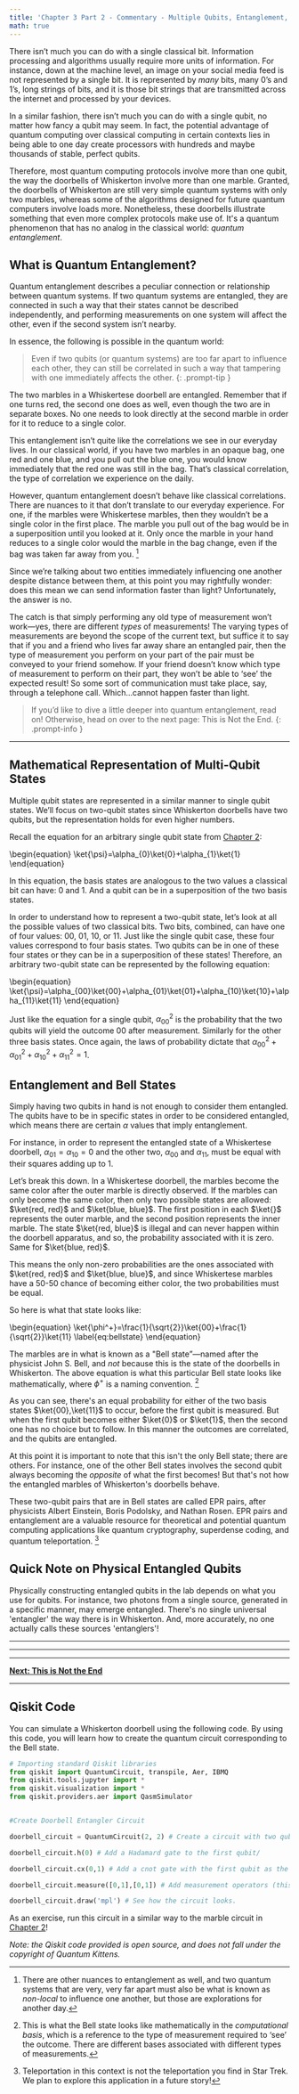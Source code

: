 ```yaml
---
title: 'Chapter 3 Part 2 - Commentary - Multiple Qubits, Entanglement, and Bell States'
math: true
---
```



There isn’t much you can do with a single classical bit. Information processing and algorithms usually require more units of information. For instance, down at the machine level, an image on your social media feed is not represented by a single bit. It is represented by *many* bits, many 0’s and 1’s, long strings of bits, and it is those bit strings that are transmitted across the internet and processed by your devices.

In a similar fashion, there isn’t much you can do with a single qubit, no matter how fancy a qubit may seem. In fact, the potential advantage of quantum computing over classical computing in certain contexts lies in being able to one day create processors with hundreds and maybe thousands of stable, perfect qubits.

Therefore, most quantum computing protocols involve more than one qubit, the way the doorbells of Whiskerton involve more than one marble. Granted, the doorbells of Whiskerton are still very simple quantum systems with only two marbles, whereas some of the algorithms designed for future quantum computers involve loads more. Nonetheless, these doorbells illustrate something that even more complex protocols make use of. It's a quantum phenomenon that has no analog in the classical world: *quantum entanglement*.

## What is Quantum Entanglement?

Quantum entanglement describes a peculiar connection or relationship between quantum systems. If two quantum systems are entangled, they are connected in such a way that their states cannot be described independently, and performing measurements on one system will affect the other, even if the second system isn’t nearby. 

In essence, the following is possible in the quantum world:

> Even if two qubits (or quantum systems) are too far apart to influence each other, they can still be correlated in such a way that tampering with one immediately affects the other.
{: .prompt-tip }

The two marbles in a Whiskertese doorbell are entangled. Remember that if one turns red, the second one does as well, even though the two are in separate boxes. No one needs to look directly at the second marble in order for it to reduce to a single color.  

This entanglement isn’t quite like the correlations we see in our everyday lives. In our classical world, if you have two marbles in an opaque bag, one red and one blue, and you pull out the blue one, you would know immediately that the red one was still in the bag. That’s classical correlation, the type of correlation we experience on the daily. 

However, quantum entanglement doesn’t behave like classical correlations. There are nuances to it that don’t translate to our everyday experience. For one, if the marbles were Whiskertese marbles, then they wouldn’t be a single color in the first place. The marble you pull out of the bag would be in a superposition until you looked at it. Only once the marble in your hand reduces to a single color would the marble in the bag change, even if the bag was taken far away from you. [^fn-nth-1]

[^fn-nth-1]: There are other nuances to entanglement as well, and two quantum systems that are very, very far apart must also be what is known as *non-local* to influence one another, but those are explorations for another day.

Since we’re talking about two entities immediately influencing one another despite distance between them, at this point you may rightfully wonder: does this mean we can send information faster than light? Unfortunately, the answer is no.

The catch is that simply performing any old type of measurement won’t work—yes, there are different *types* of measurements! The varying types of measurements are beyond the scope of the current text, but suffice it to say that if you and a friend who lives far away share an entangled pair, then the type of measurement you perform on your part of the pair must be conveyed to your friend somehow. If your friend doesn’t know which type of measurement to perform on their part, they won’t be able to ‘see’ the expected result! So some sort of communication must take place, say, through a telephone call. Which…cannot happen faster than light.

>If you’d like to dive a little deeper into quantum entanglement, read on! Otherwise, head on over to the next page: This is Not the End.
{: .prompt-info }

_______

## Mathematical Representation of Multi-Qubit States

Multiple qubit states are represented in a similar manner to single qubit states. We’ll focus on two-qubit states since Whiskerton doorbells have two qubits, but the representation holds for even higher numbers.


Recall the equation for an arbitrary single qubit state from [Chapter 2](https://quantum-kittens.github.io/posts/CHAPTER-2-Part-2-Qubits-Superposition-and-Measurements/):


\begin{equation}
\ket{\psi}=\alpha_{0}\ket{0}+\alpha_{1}\ket{1}
\end{equation}

In this equation, the basis states are analogous to the two values a classical bit can have: 0 and 1. And a qubit can be in a superposition of the two basis states. 

In order to understand how to represent a two-qubit state, let’s look at all the possible values of two classical bits. Two bits, combined, can have one of four values: 00, 01, 10, or 11. Just like the single qubit case, these four values correspond to four basis states. Two qubits can be in one of these four states or they can be in a superposition of these states! Therefore, an arbitrary two-qubit state can be represented by the following equation:

\begin{equation}
\ket{\psi}=\alpha_{00}\ket{00}+\alpha_{01}\ket{01}+\alpha_{10}\ket{10}+\alpha_{11}\ket{11}
\end{equation}

Just like the equation for a single qubit, $\alpha_{00}^2$ is the probability that the two qubits will yield the outcome 00 after measurement. Similarly for the other three basis states. Once again, the laws of probability dictate that $\alpha_{00}^2+\alpha_{01}^2+\alpha_{10}^2+\alpha_{11}^2=1$. 

## Entanglement and Bell States

Simply having two qubits in hand is not enough to consider them entangled. The qubits have to be in specific states in order to be considered entangled, which means there are certain $\alpha$ values that imply entanglement. 

For instance, in order to represent the entangled state of a Whiskertese doorbell, $\alpha_01=\alpha_10=0$ and the other two, $\alpha_{00}$ and $\alpha_{11}$, must be equal with their squares adding up to 1.

Let’s break this down. In a Whiskertese doorbell, the marbles become the same color after the outer marble is directly observed. If the marbles can only become the same color, then only two possible states are allowed: $\ket{red, red}$ and $\ket{blue, blue}$. The first position in each $\ket{}$ represents the outer marble, and the second position represents the inner marble. The state $\ket{red, blue}$ is illegal and can never happen within the doorbell apparatus, and so, the probability associated with it is zero. Same for $\ket{blue, red}$.

This means the only non-zero probabilities are the ones associated with $\ket{red, red}$ and $\ket{blue, blue}$, and since Whiskertese marbles have a 50-50 chance of becoming either color, the two probabilities must be equal.

So here is what that state looks like:


\begin{equation}
\ket{\phi^+}=\frac{1}{\sqrt{2}}\ket{00}+\frac{1}{\sqrt{2}}\ket{11}
\label{eq:bellstate}
\end{equation}

The marbles are in what is known as a "Bell state”—named after the physicist John S. Bell, and *not* because this is the state of the doorbells in Whiskerton. The above equation is what this particular Bell state looks like mathematically, where $\phi^+$ is a naming convention. [^fn-nth-2]

[^fn-nth-2]: This is what the Bell state looks like mathematically in the *computational basis*, which is a reference to the type of measurement required to ‘see’ the outcome. There are different bases associated with different types of measurements.

As you can see, there's an equal probability for either of the two basis states $\ket{00},\ket{11}$ to occur, before the first qubit is measured. But when the first qubit becomes either $\ket{0}$ or $\ket{1}$, then the second one has no choice but to follow. In this manner the outcomes are correlated, and the qubits are entangled. 

At this point it is important to note that this isn't the only Bell state; there are others. For instance, one of the other Bell states involves the second qubit always becoming the *opposite* of what the first becomes! But that's not how the entangled marbles of Whiskerton's doorbells behave.

These two-qubit pairs that are in Bell states are called EPR pairs, after physicists Albert Einstein, Boris Podolsky, and Nathan Rosen. EPR pairs and entanglement are a valuable resource for theoretical and potential quantum computing applications like quantum cryptography, superdense coding, and quantum teleportation. [^fn-nth-3]

[^fn-nth-3]: Teleportation in this context is not the teleportation you find in Star Trek. We plan to explore this application in a future story!
 
## Quick Note on Physical Entangled Qubits
 
Physically constructing entangled qubits in the lab depends on what you use for qubits. For instance, two photons from a single source, generated in a specific manner, may emerge entangled. There's no single universal 'entangler' the way there is in Whiskerton. And, more accurately, no one actually calls these sources 'entanglers'!
 
_____________________________


_____________________________


_____________________________


**[Next: This is Not the End](https://quantum-kittens.github.io/posts/This-is-not-the-end/)**
 
________

## Qiskit Code

You can simulate a Whiskerton doorbell using the following code. By using this code, you will learn how to create the quantum circuit corresponding to the Bell state.

 ```python
# Importing standard Qiskit libraries
from qiskit import QuantumCircuit, transpile, Aer, IBMQ
from qiskit.tools.jupyter import *
from qiskit.visualization import *
from qiskit.providers.aer import QasmSimulator


#Create Doorbell Entangler Circuit

doorbell_circuit = QuantumCircuit(2, 2) # Create a circuit with two qubits (Whiskerton marbles) and two classical bits (to store the measurement outcome).

doorbell_circuit.h(0) # Add a Hadamard gate to the first qubit/ 

doorbell_circuit.cx(0,1) # Add a cnot gate with the first qubit as the control and the second qubit as the target. The target flips its state when the control is in the 1 state.

doorbell_circuit.measure([0,1],[0,1]) # Add measurement operators (this is equivalent to a cat looking directly at the outer marble).

doorbell_circuit.draw('mpl') # See how the circuit looks.

```

As an exercise, run this circuit in a similar way to the marble circuit in [Chapter 2](https://quantum-kittens.github.io/posts/CHAPTER-2-Part-2-Qubits-Superposition-and-Measurements/)!

*Note: the Qiskit code provided is open source, and does not fall under the copyright of Quantum Kittens.*


